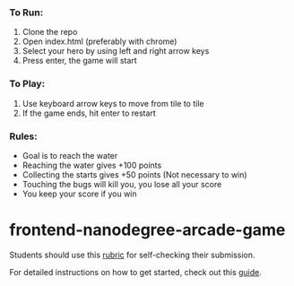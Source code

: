 ### To Run:
1. Clone the repo
2. Open index.html (preferably with chrome)
3. Select your hero by using left and right arrow keys
4. Press enter, the game will start

### To Play:
1. Use keyboard arrow keys to move from tile to tile
2. If the game ends, hit enter to restart

### Rules:
* Goal is to reach the water
* Reaching the water gives +100 points
* Collecting the starts gives +50 points (Not necessary to win)
* Touching the bugs will kill you, you lose all your score
* You keep your score if you win


frontend-nanodegree-arcade-game
===============================

Students should use this [rubric](https://www.udacity.com/course/viewer/#!/c-nd001/l-2696458597/m-2687128535) for self-checking their submission.

For detailed instructions on how to get started, check out this [guide](https://docs.google.com/document/d/1v01aScPjSWCCWQLIpFqvg3-vXLH2e8_SZQKC8jNO0Dc/pub?embedded=true).
